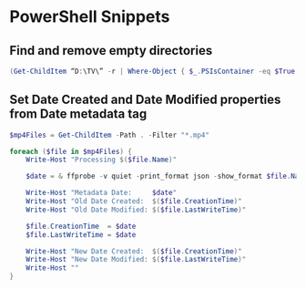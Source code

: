 # PowerShell Snippets

## Find and remove empty directories

```powershell
(Get-ChildItem “D:\TV\” -r | Where-Object { $_.PSIsContainer -eq $True }) | Where-Object { $_.GetFileSystemInfos().Count -eq 0 } | remove-item
```



## Set Date Created and Date Modified properties from Date metadata tag

```powershell
$mp4Files = Get-ChildItem -Path . -Filter "*.mp4"

foreach ($file in $mp4Files) {
	Write-Host "Processing $($file.Name)"

	$date = & ffprobe -v quiet -print_format json -show_format $file.Name | jq -r '.format.tags.date'

	Write-Host "Metadata Date:     $date"
	Write-Host "Old Date Created:  $($file.CreationTime)"
	Write-Host "Old Date Modified: $($file.LastWriteTime)"

	$file.CreationTime  = $date
	$file.LastWriteTime = $date

	Write-Host "New Date Created:  $($file.CreationTime)"
	Write-Host "New Date Modified: $($file.LastWriteTime)"
	Write-Host ""
}
```